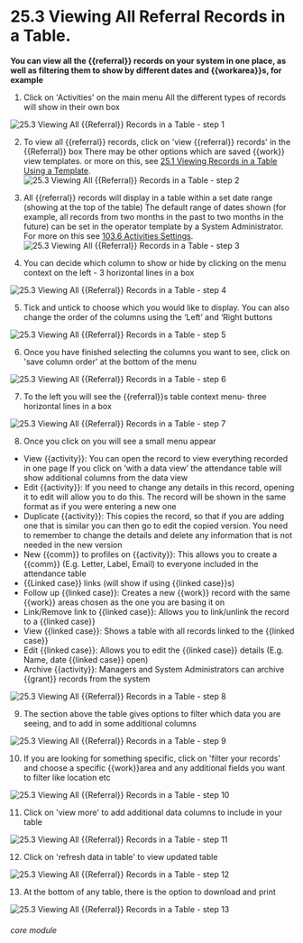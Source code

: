 # 25.3 Viewing All Referral Records in a Table.

**You can view all the {{referral}} records on your system in one place, as well as filtering them to show by different dates and {{workarea}}s, for example**

1. Click on &#039;Activities&#039; on the main menu
All the different types of records will show in their own box

![25.3 Viewing All {{Referral}} Records in a Table - step 1](25.3_Viewing_All_Referral_Records_in_a_Table_im_1.png)

2. To view all {{referral}} records, click on &#039;view {{referral}} records&#039; in the {{Referral}} box
There may be other options which are saved {{work}} view templates. or more on this, see [25.1 Viewing Records in a Table Using a Template](/help/index/p/25.1).
![25.3 Viewing All {{Referral}} Records in a Table - step 2](25.3_Viewing_All_Referral_Records_in_a_Table_im_2.png)

4. All {{referral}} records will display in a table within a set date range (showing at the top of the table)
The default range of dates shown (for example, all records from two months in the past to two months in the future) can be set in the operator template by a System Administrator. For more on this see [103.6 Activities Settings](/help/index/p/103.6).
![25.3 Viewing All {{Referral}} Records in a Table - step 3](25.3_Viewing_All_Referral_Records_in_a_Table_im_3.png)

5. You can decide which column to show or hide by clicking on the menu context on the left - 3 horizontal lines in a box

![25.3 Viewing All {{Referral}} Records in a Table - step 4](25.3_Viewing_All_Referral_Records_in_a_Table_im_4.png)

5. Tick and untick to choose which you would like to display.
You can also change the order of the columns using the ‘Left’ and ‘Right buttons

![25.3 Viewing All {{Referral}} Records in a Table - step 5](25.3_Viewing_All_Referral_Records_in_a_Table_im_5.png)

6. Once you have finished selecting the columns you want to see, click on &#039;save column order&#039; at the bottom of the menu

![25.3 Viewing All {{Referral}} Records in a Table - step 6](25.3_Viewing_All_Referral_Records_in_a_Table_im_6.png)

7. To the left you will see the {{referral}}s table context menu- three horizontal lines in a box

![25.3 Viewing All {{Referral}} Records in a Table - step 7](25.3_Viewing_All_Referral_Records_in_a_Table_im_7.png)

8. Once you click on you will see a small menu appear
- View {{activity}}: You can open the record to view everything recorded in one page
If you click on ‘with a data view’ the attendance table will show additional columns from the data view
- Edit {{activity}}: If you need to change any details in this record, opening it to edit will allow you to do this. The record will be shown in the same format as if you were entering a new one
- Duplicate {{activity}}: This copies the record, so that if you are adding one that is similar you can then go to edit the copied version. You need to remember to change the details and delete any information that is not needed in the new version
- New {{comm}} to profiles on {{activity}}: This allows you to create a {{comm}} (E.g. Letter, Label, Email) to everyone included in the attendance table
- {{Linked case}} links (will show if using {{linked case}}s)
- Follow up {{linked case}}: Creates a new {{work}} record with the same {{work}} areas chosen as the one you are basing it on
- Link/Remove link to {{linked case}}: Allows you to link/unlink the record to a {{linked case}}
- View {{linked case}}: Shows a table with all records linked to the {{linked case}}
- Edit {{linked case}}: Allows you to edit the {{linked case}} details (E.g. Name, date {{linked case}} open)
- Archive {{activity}}: Managers and System Administrators can archive {{grant}} records from the system

![25.3 Viewing All {{Referral}} Records in a Table - step 8](25.3_Viewing_All_Referral_Records_in_a_Table_im_8.png)

9. The section above the table gives options to filter which data you are seeing, and to add in some additional columns

![25.3 Viewing All {{Referral}} Records in a Table - step 9](25.3_Viewing_All_Referral_Records_in_a_Table_im_9.png)

10. If you are looking for something specific, click on &#039;filter your records&#039; and choose a specific {{work}}area and any additional fields you want to filter like location etc

![25.3 Viewing All {{Referral}} Records in a Table - step 10](25.3_Viewing_All_Referral_Records_in_a_Table_im_10.png)

11. Click on &#039;view more&#039; to add additional data columns to include in your table

![25.3 Viewing All {{Referral}} Records in a Table - step 11](25.3_Viewing_All_Referral_Records_in_a_Table_im_11.png)

12. Click on &#039;refresh data in table&#039; to view updated table

![25.3 Viewing All {{Referral}} Records in a Table - step 12](25.3_Viewing_All_Referral_Records_in_a_Table_im_12.png)

13. At the bottom of any table, there is the option to download and print

![25.3 Viewing All {{Referral}} Records in a Table - step 13](25.3_Viewing_All_Referral_Records_in_a_Table_im_13.png)




###### core module
